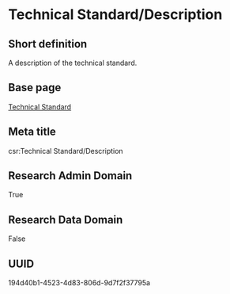 # Technical Standard/Description
## Short definition
A description of the technical standard.
## Base page
[Technical Standard](https://github.com/EuroCRIS/CASRAI-Dictionairies/blob/main/Objects/Technical%20Standard.md)
## Meta title
csr:Technical Standard/Description
## Research Admin Domain
True
## Research Data Domain
False
## UUID
194d40b1-4523-4d83-806d-9d7f2f37795a
